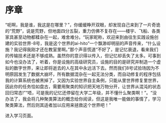 # 序章

“呃啊，我是谁，我这是在哪里？”，你缓缓睁开双眼，却发现自己来到了一片奇诡的“荒野”，说是荒野，但地面四分五裂，重力仿佛不复存在——楼宇、飞船、各类家具甚至动物都糅杂在一起，难舍难分。“玩家昵称，欢迎来到由往生实践设施创建的实验世界-8号，我是这个世界的ai-hito”一个飘渺却明丽的声音传来，“什么设施？我记得我刚才还在教室里啊。”那个声音慌道“不好了，是记忆衰退，看来我们的传输技术还是不够成熟。虽然你的意识得以传入，但记忆却丢失了太多。可事到如今也没办法了，听着，你是设施的高级研究员，设施的目的是研究并制造一个虚拟的数字世界，来让即将逝去的人在其中永远活下去。然而我们8号试验场因为不明原因发生了数据大崩坏，所有数据混杂在一起无法分类，而自动修复的程序包括我的计算系统也被黑掉了。又因为实验世界自主条例，只能从里世界修复里世界，因此你的任务恰如盘古，需要用聚类的知识把天地万物分开，让世界从混沌的状态回归常态!”“唔，可是我的记忆还停留在大学二年级，并不懂什么聚类啊！”。“没办法了，我会将几种聚类算法的概念给你阅读，但这是我唯一能做的事情了，学习聚类算法，然后则其适者加以应用来拯救这个世界吧！”

进入学习页面。

